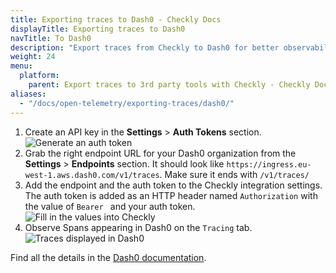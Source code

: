 ```yaml
---
title: Exporting traces to Dash0 - Checkly Docs
displayTitle: Exporting traces to Dash0
navTitle: To Dash0
description: "Export traces from Checkly to Dash0 for better observability."
weight: 24
menu:
  platform:
    parent: Export traces to 3rd party tools with Checkly - Checkly Docs
aliases:
  - "/docs/open-telemetry/exporting-traces/dash0/"
---
```


1. Create an API key in the **Settings** > **Auth Tokens** section.
  ![Generate an auth token](/docs/images/otel/export-traces/dash0-token.png)
2. Grab the right endpoint URL for your Dash0 organization from the **Settings** > **Endpoints** section. It should look like `https://ingress.eu-west-1.aws.dash0.com/v1/traces`.
   Make sure it ends with `/v1/traces/`
3. Add the endpoint and the auth token to the Checkly integration settings. The auth token is added as an HTTP header named
   `Authorization` with the value of `Bearer ` and your auth token.
  ![Fill in the values into Checkly](/docs/images/otel/export-traces/dash0-checkly.png)
4. Observe Spans appearing in Dash0 on the `Tracing` tab.
  ![Traces displayed in Dash0](/docs/images/otel/export-traces/dash0-traces.png)

Find all the details in the [Dash0 documentation](https://www.dash0.com/documentation).
